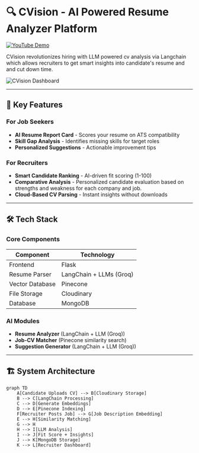 # 🔍 CVision - AI Powered Resume Analyzer Platform

[![YouTube Demo](https://img.shields.io/badge/YouTube-FF0000?style=for-the-badge&logo=youtube&logoColor=white)](https://youtu.be/g1Y-4byQIcc)

CVision revolutionizes hiring with LLM powered cv analysis via Langchain which allows recruiters to get smart insights into candidate's resume and and cut down time.

![CVision Dashboard](https://github.com/user-attachments/assets/1137b117-1b05-4882-83b4-6c9223655c64)

---

## 🌟 Key Features

### For Job Seekers
- **AI Resume Report Card** - Scores your resume on ATS compatibility
- **Skill Gap Analysis** - Identifies missing skills for target roles
- **Personalized Suggestions** - Actionable improvement tips

### For Recruiters
- **Smart Candidate Ranking** - AI-driven fit scoring (1-100)
- **Comparative Analysis** - Personalized candidate evaluation based on strengths and weakness for each company and job.
- **Cloud-Based CV Parsing** - Instant insights without downloads

---

## 🛠️ Tech Stack

### Core Components
| Component | Technology |
|-----------|------------|
| Frontend |Flask|
| Resume Parser | LangChain + LLMs (Groq) |
| Vector Database | Pinecone |
| File Storage | Cloudinary |
| Database | MongoDB |

### AI Modules
- **Resume Analyzer** (LangChain + LLM (Groq))
- **Job-CV Matcher** (Pinecone similarity search)
- **Suggestion Generator** (LangChain + LLM (Groq))

---

## 🏗️ System Architecture

```mermaid
graph TD
    A[Candidate Uploads CV] --> B[Cloudinary Storage]
    B --> C[LangChain Processing]
    C --> D[Generate Embeddings]
    D --> E[Pinecone Indexing]
    F[Recruiter Posts Job] --> G[Job Description Embedding]
    E --> H[Similarity Matching]
    G --> H
    H --> I[LLM Analysis]
    I --> J[Fit Score + Insights]
    J --> K[MongoDB Storage]
    K --> L[Recruiter Dashboard]

